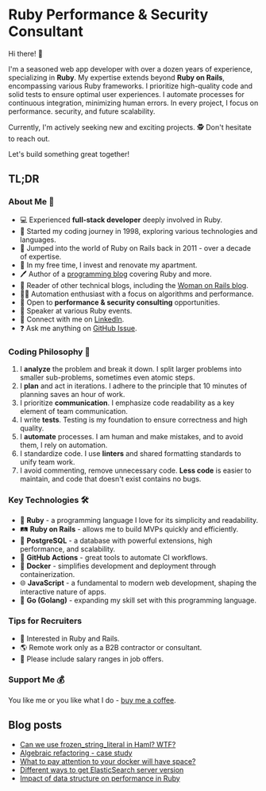 # Ruby Performance & Security Consultant

Hi there! 👋

I'm a seasoned web app developer with over a dozen years of experience,
specializing in **Ruby**.
My expertise extends beyond **Ruby on Rails**, encompassing various Ruby frameworks.
I prioritize high-quality code and solid tests to ensure optimal user experiences.
I automate processes for continuous integration, minimizing human errors.
In every project, I focus on performance. security, and future scalability.

Currently, I'm actively seeking new and exciting projects. 🕵
Don't hesitate to reach out.

Let's build something great together!

## TL;DR

### About Me 🙋

- 💻 Experienced **full-stack developer** deeply involved in Ruby.
- 🚀 Started my coding journey in 1998, exploring various technologies and languages.
- 🚂 Jumped into the world of Ruby on Rails back in 2011 - over a decade of expertise.
- 🌱 In my free time, I invest and renovate my apartment.
- 🖊 Author of a [programming blog](https://torrocus.com/blog/)
  covering Ruby and more.
- 📖 Reader of other technical blogs,
  including the [Woman on Rails blog](https://womanonrails.com/).
- 👩‍💻 Automation enthusiast with a focus on algorithms and performance.
- 🎯 Open to **performance & security consulting** opportunities.
- 🎤️ Speaker at various Ruby events.
- 💬 Connect with me on [LinkedIn](https://linkedin.com/in/torrocus).
- ❓ Ask me anything on [GitHub Issue](https://github.com/torrocus/torrocus/issues/new).

### Coding Philosophy 📜

1. I **analyze** the problem and break it down. I split larger problems
   into smaller sub-problems, sometimes even atomic steps.
2. I **plan** and act in iterations. I adhere to the principle
   that 10 minutes of planning saves an hour of work.
3. I prioritize **communication**. I emphasize code readability
   as a key element of team communication.
4. I write **tests**. Testing is my foundation to ensure correctness
   and high quality.
5. I **automate** processes. I am human and make mistakes, and to avoid them,
   I rely on automation.
6. I standardize code. I use **linters** and shared formatting standards
   to unify team work.
7. I avoid commenting, remove unnecessary code. **Less code** is easier
   to maintain, and code that doesn't exist contains no bugs.

### Key Technologies 🛠️

- 💎 **Ruby** - a programming language I love for its simplicity and readability.
- 🛤️ **Ruby on Rails** - allows me to build MVPs quickly and efficiently.
- 🐘 **PostgreSQL** - a database with powerful extensions, high performance,
  and scalability.
- 🤖 **GitHub Actions** - great tools to automate CI workflows.
- 🐳 **Docker** - simplifies development and deployment through containerization.
- 🌐 **JavaScript** - a fundamental to modern web development,
  shaping the interactive nature of apps.
- 🐹 **Go (Golang)** - expanding my skill set with this programming language.

### Tips for Recruiters

- 💎 Interested in Ruby and Rails.
- 🌎 Remote work only as a B2B contractor or consultant.
- 💸 Please include salary ranges in job offers.

### Support Me 💰

You like me or you like what I do - [buy me a coffee](https://www.buymeacoffee.com/torrocus).

## Blog posts
<!-- BLOG-POST-LIST:START -->
- [Can we use frozen_string_literal in Haml? WTF?](https://torrocus.com/blog/haml-with-frozen-string-literal-wtf/)
- [Algebraic refactoring - case study](https://torrocus.com/blog/algebraic-refactoring-case-study/)
- [What to pay attention to your docker will have space?](https://torrocus.com/blog/how-to-take-care-of-space-for-docker-in-ubuntu/)
- [Different ways to get ElasticSearch server version](https://torrocus.com/blog/how-to-get-elasticsearch-server-version/)
- [Impact of data structure on performance in Ruby](https://torrocus.com/blog/ruby-performance-vs-data-structure/)
<!-- BLOG-POST-LIST:END -->
